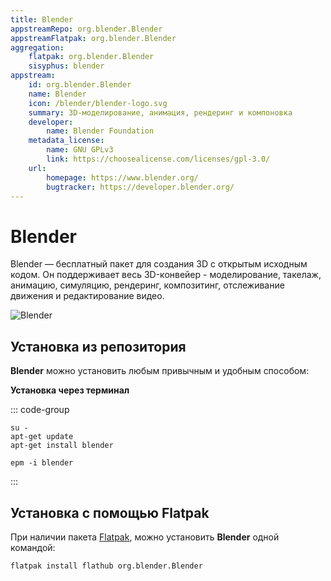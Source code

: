 ```yaml
---
title: Blender
appstreamRepo: org.blender.Blender
appstreamFlatpak: org.blender.Blender
aggregation:
    flatpak: org.blender.Blender
    sisyphus: blender
appstream:
    id: org.blender.Blender
    name: Blender
    icon: /blender/blender-logo.svg
    summary: 3D-моделирование, анимация, рендеринг и компоновка
    developer: 
        name: Blender Foundation
    metadata_license: 
        name: GNU GPLv3
        link: https://choosealicense.com/licenses/gpl-3.0/
    url: 
        homepage: https://www.blender.org/
        bugtracker: https://developer.blender.org/
---
```


# Blender

Blender — бесплатный пакет для создания 3D с открытым исходным кодом. Он поддерживает весь 3D-конвейер - моделирование, такелаж, анимацию, симуляцию, рендеринг, композитинг, отслеживание движения и редактирование видео.

![Blender](/blender/blender-1.png)

## Установка из репозитория

**Blender** можно установить любым привычным и удобным способом:

<!--@include: ./parts/install/software-repo.md-->

**Установка через терминал**

::: code-group

```shell[apt-get]
su -
apt-get update
apt-get install blender
```
```shell[epm]
epm -i blender
```

:::

## Установка c помощью Flatpak

При наличии пакета [Flatpak](/flatpak), можно установить **Blender** одной командой:

```shell
flatpak install flathub org.blender.Blender
```

<!--@include: ./parts/install/software-flatpak.md-->

